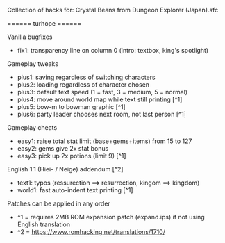Collection of hacks for: Crystal Beans from Dungeon Explorer (Japan).sfc


======  turhope  ======

Vanilla bugfixes
- fix1: transparency line on column 0 (intro: textbox, king's spotlight)

Gameplay tweaks
- plus1: saving regardless of switching characters
- plus2: loading regardless of character chosen
- plus3: default text speed (1 = fast, 3 = medium, 5 = normal)
- plus4: move around world map while text still printing [^1]
- plus5: bow-m to bowman graphic [^1]
- plus6: party leader chooses next room, not last person [^1]

Gameplay cheats
- easy1: raise total stat limit (base+gems+items) from 15 to 127
- easy2: gems give 2x stat bonus
- easy3: pick up 2x potions (limit 9) [^1]

English 1.1 (Hiei- / Neige) addendum [^2]
- text1: typos (ressurection ==> resurrection, kingom ==> kingdom)
- world1: fast auto-indent text printing [^1]


Patches can be applied in any order
- ^1 = requires 2MB ROM expansion patch (expand.ips) if not using English translation
- ^2 = https://www.romhacking.net/translations/1710/
